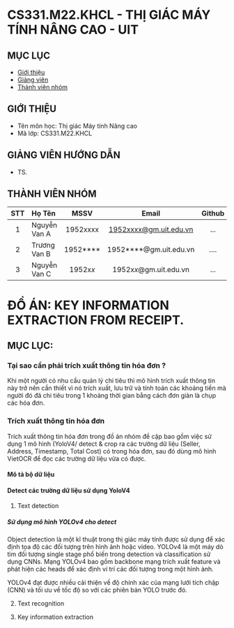 # CS331.M22.KHCL - THỊ GIÁC MÁY TÍNH NÂNG CAO - UIT


## MỤC LỤC
- [Giới thiệu](#giới-thiệu)
- [Giảng viên](#giảng-viên-hướng-dẫn)
- [Thành viên nhóm](#thành-viên-nhóm)
## GIỚI THIỆU
- Tên môn học: Thị giác Máy tính Nâng cao
- Mã lớp: CS331.M22.KHCL

## GIẢNG VIÊN HƯỚNG DẪN
-  TS. 

## THÀNH VIÊN NHÓM

|STT| Họ Tên | MSSV| Email | Github |
|:-:|:------------------|:---------:|:--------:|:-----------:|
| 1 | Nguyễn Van A | 1952xxxx | 1952xxxx@gm.uit.edu.vn | ...  |
| 2 | Trương Van B | 1952**** | 1952****@gm.uit.edu.vn | .... |
| 3 | Nguyễn Van C | 1952x*x* | 1952x*x*@gm.uit.edu.vn | ... |

# ĐỒ ÁN: KEY INFORMATION EXTRACTION FROM RECEIPT.

## MỤC LỤC:

### Tại sao cần phải trích xuất thông tin hóa đơn ?

Khi một người có nhu cầu quản lý chi tiêu thì mô hình trích xuất thông tin này trở nên cần thiết vì nó trích xuất, lưu trữ và tính toán các khoảng tiền mà người đó đã chi tiêu trong 1 khoảng thời gian bằng cách đơn giản là chụp các hóa đơn.  

### Trích xuất thông tin hóa đơn

Trích xuất thông tin hóa đơn trong đồ án nhóm đề cập bao gồm việc sử dụng 1 mô hình (YoloV4/ detect & crop ra các trường dữ liệu (Seller, Address, Timestamp, Total Cost) có trong hóa đơn, sau đó dùng mô hình VietOCR để đọc các trường dữ liệu vừa có được.

#### Mô tả bộ dữ liệu



#### Detect các trường dữ liệu sử dụng YoloV4
1. Text detection

##### Sử dụng mô hình YOLOv4 cho detect

Object detection là một kĩ thuật trong thị giác máy tính được sử dụng để xác định tọa độ các đối tượng trên hình ảnh hoặc video. YOLOv4 là một máy dò tìm đối tượng single stage phổ biến trong detection và classification sử dụng CNNs. Mạng YOLOv4 bao gồm backbone mạng trích xuất feature và phát hiện các heads để xác định ví trí các đối tượng trong một hình ảnh.

YOLOv4 đạt được nhiều cải thiện về độ chính xác của mạng lưới tích chập (CNN) và tối ưu về tốc độ so với các phiên bản YOLO trước đó.

2. Text recognition


3. Key information extraction





